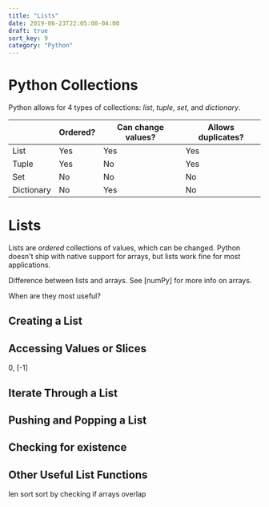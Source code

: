 ```yaml
---
title: "Lists"
date: 2019-06-23T22:05:08-04:00
draft: true
sort_key: 9
category: "Python"
---
```


# Python Collections
Python allows for 4 types of collections: *list*, *tuple*, *set*, and *dictionary*.

|            | Ordered? | Can change values? | Allows duplicates? |
|------------|----------|--------------------|--------------------|
| List       | Yes      | Yes                | Yes                |
| Tuple      | Yes      | No                 | Yes                |
| Set        | No       | No                 | No                 |
| Dictionary | No       | Yes                | No                 |

# Lists

Lists are *ordered* collections of values, which can be changed. Python
doesn't ship with native support for arrays, but lists work fine for most
applications.

Difference between lists and arrays. See [numPy] for more info on arrays.

When are they most useful?

## Creating a List

## Accessing Values or Slices
0, [-1]

## Iterate Through a List 

## Pushing and Popping a List

## Checking for existence

## Other Useful List Functions
len
sort
sort by
checking if arrays overlap
